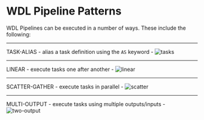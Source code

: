 # WDL Pipeline Patterns

WDL Pipelines can be executed in a number of ways.  These include the following:

---

TASK-ALIAS - alias a task definition using the `AS` keyword - ![tasks](/images/task-alias.png)

---

LINEAR - execute tasks one after another -  ![linear](/images/linear.png)

---

SCATTER-GATHER -  execute tasks in parallel - ![scatter](/images/scatter.png)

---

MULTI-OUTPUT - execute tasks using multiple outputs/inputs - ![two-output](/images/two-output.png)
